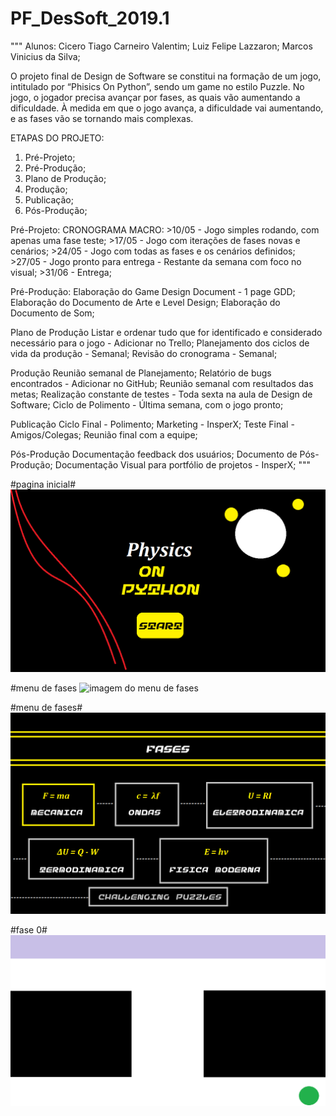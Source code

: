 ﻿# PF_DesSoft_2019.1
"""
Alunos: 
	Cicero Tiago Carneiro Valentim;
	Luiz Felipe Lazzaron;
	Marcos Vinicius da Silva;

O projeto final de Design de Software se constitui na formação de um jogo, intitulado por “Phisics On Python”, sendo um game no estilo Puzzle. No jogo, o jogador precisa avançar por fases, as quais vão aumentando a dificuldade. À medida em que o jogo avança, a dificuldade vai aumentando, e as fases vão se tornando mais complexas.

ETAPAS DO PROJETO:
1. Pré-Projeto;
2. Pré-Produção;
3. Plano de Produção;
4. Produção;
5. Publicação;
6. Pós-Produção;

Pré-Projeto:
	CRONOGRAMA MACRO:
	>10/05 - Jogo simples rodando, com apenas uma fase teste;
	>17/05 - Jogo com iterações de fases novas e cenários;
	>24/05 - Jogo com todas as fases e os cenários definidos;
	>27/05 - Jogo pronto para entrega - Restante da semana com foco no visual;
	>31/06 - Entrega;

Pré-Produção:
	Elaboração do Game Design Document - 1 page GDD;
	Elaboração do Documento de Arte e Level Design;
	Elaboração do Documento de Som;

Plano de Produção
	Listar e ordenar tudo que for identificado e considerado necessário para o jogo - Adicionar no Trello;
	Planejamento dos ciclos de vida da produção - Semanal;
	Revisão do cronograma - Semanal;

Produção
	Reunião semanal de Planejamento;
	Relatório de bugs encontrados - Adicionar no GitHub;
	Reunião semanal com resultados das metas;
	Realização constante de testes - Toda sexta na aula de Design de Software;
	Ciclo de Polimento - Última semana, com o jogo pronto;

Publicação
	Ciclo Final - Polimento;
	Marketing - InsperX;
	Teste Final - Amigos/Colegas;
	Reunião final com a equipe;

Pós-Produção
	Documentação feedback dos usuários;
	Documento de Pós-Produção;
	Documentação Visual para portfólio de projetos - InsperX;
"""

#pagina inicial#
![imagem da primeira tela de inicio](Imagens/inicio.png)

#menu de fases
![imagem do menu de fases](imagens/fases.jpeg)

#menu de fases#
![imagem do menu de fases](Imagens/fases.png)

#fase 0#
![imagem da primeira tela de jogo](Imagens/1.png)

